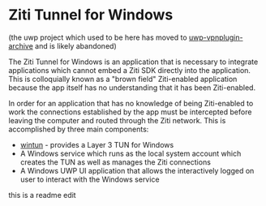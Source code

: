 # Ziti Tunnel for Windows

(the uwp project which used to be here has moved to [uwp-vpnplugin-archive](.uwp-vpnplugin-archive) and is likely abandoned)

The Ziti Tunnel for Windows is an application that is necessary to integrate applications which cannot embed a Ziti SDK
directly into the application. This is colloquially known as a "brown field" Ziti-enabled application because the app
itself has no understanding that it has been Ziti-enabled.

In order for an application that has no knowledge of being Ziti-enabled to work the connections established by the app
must be intercepted before leaving the computer and routed through the Ziti network. This is accomplished by three main
components:

* [wintun](https://www.wintun.net) - provides a Layer 3 TUN for Windows
* A Windows service which runs as the local system account which creates the TUN as well as manages the Ziti connections
* A Windows UWP UI application that allows the interactively logged on user to interact with the Windows service

this is a readme edit

